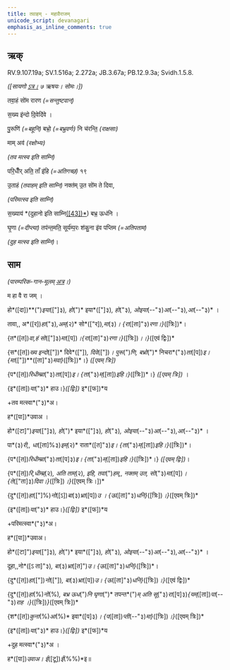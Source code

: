```yaml
---
title: तवाहम् - महावैराजम्   
unicode_script: devanagari  
emphasis_as_inline_comments: true
---   
```


## ऋक्

RV.9.107.19a; SV.1.516a; 2.272a; JB.3.67a; PB.12.9.3a; Svidh.1.5.8.

*([सायणो [ऽत्र।](https://www.google.com/url?q=https://archive.org/stream/b30094306_0005%23page/n417/mode/1up&sa=D&ust=1542425956316000) ७ ऋषयः। सोमः।])*

तवा॒हं सो॑म रारण *(=सन्तुष्टवान्)*

स॒ख्य इ॑न्दो दि॒वेदि॑वे ।

पु॒रूणि॑ *(=बहूनि)* बभ्रो॒ *(=बभ्रुवर्णः)* नि च॑रन्ति॒ *(राक्षसाः)*

माम् अव॑ *(रक्षोभ्यः)*

*(तव मत्स्व इति साम्नि)*

परि॒धीँर् अति॒ ताँ इ॑हि *(=अतिगच्छ)* १९

उ॒ताहं *(तवाहम् इति साम्नि)* नक्त॑म् उ॒त सो॑म ते दिवा,

*(परिमत्स्व इति साम्नि)*

स॒ख्याय॑ *(दुहानो इति साम्नि[([43])*](#ftnt43)) बभ्र॒ ऊध॑नि ।

घृ॒णा *(=दीप्त्या)* तप॑न्त॒मति॒ सूर्य॑म्प॒रः श॑कु॒ना इ॑व पप्तिम *(=अतिपताम)*

*(दुह मत्स्व इति साम्नि)*।

## साम

*(पारम्परिक-गान-मूलम् [अत्र](https://www.google.com/url?q=https://sanskritdocuments.org/sites/pssramanujaswamy/AASHEERVACHANA%2520SAAMAANI.pdf&sa=D&ust=1542425956318000)।)*

म हा वै रा जम् ।

हो*([दा])**(")*इया*(["]३)*, हो*(")* इया*(["]३)*, हो*("३)*, ओइया*(--"३)*आ*(--"३)*,आ*(--"३)* ।

तावा,, अ*([र])*हा*("३)*,अम्*(२)* सो*(["र])*,मा*(३)*। {रा*([ता]"३)*रणा।}*([त्रिः])*।

{त*([त])*वा,हं सो*(["]३)*मा*([प])*।{रा*([ता]"३)*रणा।}*([त्रिः])*।।}*([एवं द्विः])*

{स*([त])*ख्य इन्दो*(["])* दिवे*(["])*, दिवे*(["])*। पुरू*(")*णि, बभ्रो*(")* निचरा*("३)*ता*([प])*इ। {मा*(["])**([ता]"३)*मवा}*([त्रिः])*।} *([एवम् त्रिः])*

{प*([त])*रिधीम्म्रा*("३)*ता*([प])*इ। {ता*("३)*म्*([ता])*इहि।}*([त्रिः])*।} *([एवम् त्रिः])* ।

{इ*([ता])*या*("३)* हाउ।}*([द्विः])* इ*([फ])*य

+तव मत्स्वा*("३)*अ।  

ह*([पा])*उवाअ ।

हो*([टा]")*इया*(["]३)*, हो*(")* इया*(["]३)*, हो*("३)*, ओइया*(--"३)*आ*(--"३)*,आ*(--"३)* ।

पा*(३)*री,, धा*([ता]%३)*इम्*(२)* राता*([त]"३)*इ। {ता*("३)*म्*([ता])*इहि।}*([त्रिः])*।

{प*([त])*रिधीम्म्रा*("३)*ता*([प]३)*इ। {ता*("३)*म्*([ता])*इहि।}*([त्रिः])*।} *([एवम् द्विः])*।

{प*([त])*रि,धीम्म्र्*(२)*, अति ताम्*(२)*, इहि, तवा*(")*हम्,, नक्तम् उत, सो*("३)*मा*([प])*। {ते*(["ता]३)*दिवा।}*([त्रिः])*।}*([एवम् त्रिः।])*

{दु*([त])*हा*(["]%)*नो*([ऽ])*बा*(३)*भ्रा*([प])*उ । {ऊ*([ता]"३)*धनि}*([त्रिः])*।}*([एवम् त्रिः])*

{इ*([ता])*या*("३)* हाउ।}*([द्विः])* इ*([फ])*य

+परिमत्स्वा*("३)*अ।

ह*([पा])*उवाअ।

हो*([टा]")*इया*(["]३)*, हो*(")* इया*(["]३)*, हो*("३)*, ओइया*(--"३)*आ*(--"३)*,आ*(--"३)* ।

दूहा,,नो*([ऽ ता]"३)*, बा*(३)*भ्रा*([त]")*उ। {ऊ*([ता]"३)*धनि}*([त्रिः])*।

{दु*([त])*हा*(["])*नो*(["])*, बा*(३)*भ्रा*([प])*उ। {ऊ*([ता]"३)*धनि}*([त्रिः])*।}*([एवं द्विः])*

{दु*([त])*हा*(%)*नो*(%)*, बभ्र ऊध*(")*नि घृणा*(")* तपन्त*(")*म् अति सू*("३)*रा*([प]३)*{यम्*([ता])*पा*(--"३)*राह ।}*([त्रिः])*}*([एवम् त्रिः])*

{श*([त])*कुना*(%)*आ*(%)* इवा*([प]३)*। {प*([ता])*प्ती*(--"३)*मा}*([त्रिः])*।}*([एवम् त्रिः])*

{इ*([ता])*या*("३)* हाउ।}*([द्विः])* इ*([फ])*य

+दुह मत्स्वा*("३)*अ ।

ह*([पा])*उवाअ। ई*([टू])*ई*(%%)*इ॥